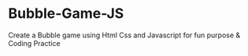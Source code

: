 # Bubble-Game-JS
Create a Bubble game using Html Css and Javascript for fun purpose &amp; Coding Practice
